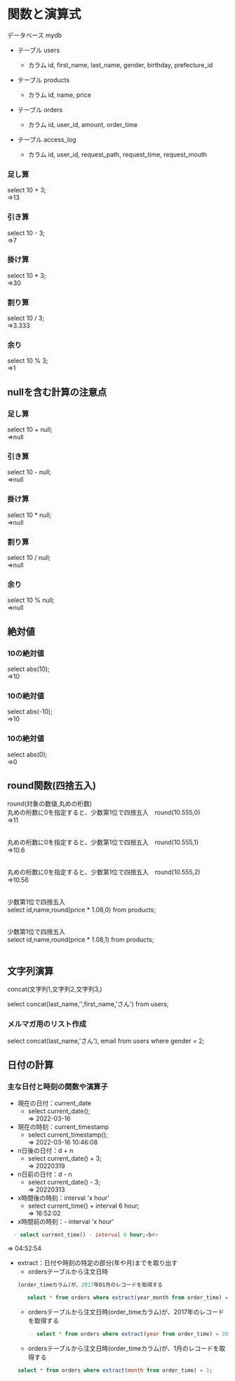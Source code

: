 # 関数と演算式
データベース mydb<br>
- テーブル users
  - カラム id, first_name, last_name, gender, birthday, prefecture_id

- テーブル products
  - カラム id, name, price

- テーブル orders
  - カラム id, user_id, amount, order_time

- テーブル access_log
  - カラム id, user_id, request_path, request_time, request_mouth
### 足し算
  select 10 + 3;<br>
=>13
### 引き算
  select 10 - 3;<br>
=>7
### 掛け算
  select 10 * 3;<br>
=>30
### 割り算
  select 10 / 3;<br>
=>3.333
### 余り
  select 10 % 3;<br>
=>1
## nullを含む計算の注意点

### 足し算
  select 10 + null;<br>
=>null
### 引き算
  select 10 - null;<br>
=>null
### 掛け算
  select 10 * null;<br>
=>null
### 割り算
  select 10 / null;<br>
=>null
### 余り
  select 10 % null;<br>
=>null

## 絶対値
### 10の絶対値
select abs(10);<br>
=>10
### 10の絶対値
select abs(-10);<br>
=>10
### 10の絶対値
select abs(0);<br>
=>0

## round関数(四捨五入)
round(対象の数値,丸めの桁数)<br>
丸めの桁数に0を指定すると、少数第1位で四捨五入　round(10.555,0)<br>
=>11<br><br>

丸めの桁数に0を指定すると、少数第1位で四捨五入　round(10.555,1)<br>
=>10.6<br><br>

丸めの桁数に0を指定すると、少数第1位で四捨五入　round(10.555,2)<br>
=>10.56<br><br>

少数第1位で四捨五入<br>
select id,name,round(price * 1.08,0) from products;<br><br>

少数第1位で四捨五入<br>
select id,name,round(price * 1.08,1) from products;<br><br>

## 文字列演算
concat(文字列1,文字列2,文字列3,)<br>

select concat(last_name,'',first_name,'さん') from users;

### メルマガ用のリスト作成
select concat(last_name,'さん'), email from users where gender = 2;

## 日付の計算
### 主な日付と時刻の関数や演算子
- 現在の日付：current_date
  - select current_date();<br>
  => 2022-03-16
- 現在の時刻：current_timestamp
  - select current_timestamp();<br>
    => 2022-03-16 10:46:08
- n日後の日付：d + n
  - select current_date() + 3;<br>
  => 20220319
- n日前の日付：d - n
  - select current_date() - 3;<br>
  => 20220313
- x時間後の時刻：interval 'x hour'
  - select current_time() + interval 6 hour;<br>
  => 16:52:02
- x時間前の時刻：- interval 'x hour'
```SQL
  - select current_time() - interval 6 hour;<br>
```
  => 04:52:54
- extract：日付や時刻の特定の部分(年や月)までを取り出す
  - ordersテーブルから注文日時
  ```SQL
  (order_timeカラム)が、2017年01月のレコードを取得する
  ```
  ```SQL
     select * from orders where extract(year_month from order_time) = 201701;
  ```
  - ordersテーブルから注文日時(order_timeカラム)が、2017年のレコードを取得する
  ```SQL
      - select * from orders where extract(year from order_time) = 2017;
  ```
  - ordersテーブルから注文日時(order_timeカラム)が、1月のレコードを取得する
  ```SQL
  select * from orders where extract(month from order_time) = 1;
  ```